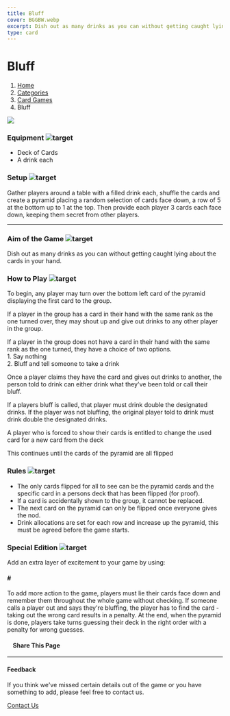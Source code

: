 ```yaml
---
title: Bluff
cover: BGGBW.webp
excerpt: Dish out as many drinks as you can without getting caught lying about the cards in your hand.
type: card
---
```


# Bluff

1.  [Home](/)
2.  [Categories](GameCategories)
3.  [Card Games](GameCatgories/CardGames)
4.  Bluff

![](images/bluff.webp)

### Equipment ![target](images/liquor.webp)

-   Deck of Cards
-   A drink each

### Setup ![target](images/settings.webp)

Gather players around a table with a filled drink each, shuffle the cards and create a pyramid placing a random selection of cards face down, a row of 5 at the bottom up to 1 at the top. Then provide each player 3 cards each face down, keeping them secret from other players.

* * *

### Aim of the Game ![target](images/target.webp)

Dish out as many drinks as you can without getting caught lying about the cards in your hand.

### How to Play ![target](images/question.webp)

To begin, any player may turn over the bottom left card of the pyramid displaying the first card to the group.

If a player in the group has a card in their hand with the same rank as the one turned over, they may shout up and give out drinks to any other player in the group.

If a player in the group does not have a card in their hand with the same rank as the one turned, they have a choice of two options.  
1\. Say nothing  
2\. Bluff and tell someone to take a drink

Once a player claims they have the card and gives out drinks to another, the person told to drink can either drink what they've been told or call their bluff.

If a players bluff is called, that player must drink double the designated drinks. If the player was not bluffing, the original player told to drink must drink double the designated drinks.

A player who is forced to show their cards is entitled to change the used card for a new card from the deck

This continues until the cards of the pyramid are all flipped

### Rules ![target](images/rules.webp)

-   The only cards flipped for all to see can be the pyramid cards and the specific card in a persons deck that has been flipped (for proof).
-   If a card is accidentally shown to the group, it cannot be replaced.
-   The next card on the pyramid can only be flipped once everyone gives the nod.
-   Drink allocations are set for each row and increase up the pyramid, this must be agreed before the game starts.

### Special Edition ![target](images/special.webp)

Add an extra layer of excitement to your game by using:

#### **#**

To add more action to the game, players must lie their cards face down and remember them throughout the whole game without checking. If someone calls a player out and says they're bluffing, the player has to find the card - taking out the wrong card results in a penalty. At the end, when the pyramid is done, players take turns guessing their deck in the right order with a penalty for wrong guesses.

####     Share This Page

[](https://www.facebook.com/sharer/sharer.php?u=beergogglegames.co.uk/Bluff)[](https://www.instagram.com/direct/new/)[](https://twitter.com/intent/tweet?url=beergogglegames.co.uk/Bluff)

* * *

#### Feedback

If you think we've missed certain details out of the game or you have something to add, please feel free to contact us.

  
  
  
[Contact Us](contact)
